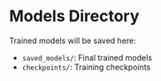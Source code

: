 # Models Directory

Trained models will be saved here:
- `saved_models/`: Final trained models
- `checkpoints/`: Training checkpoints